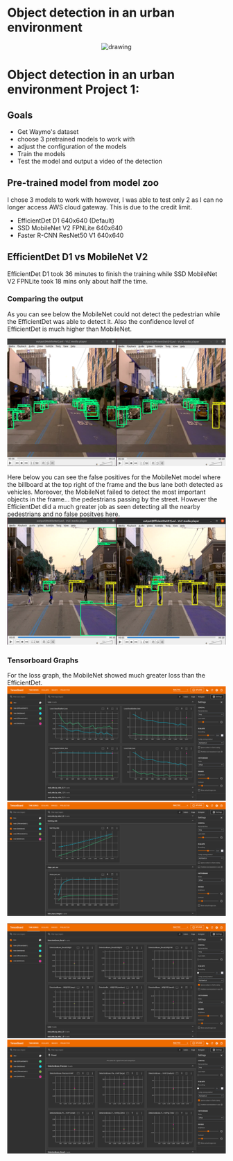 # Object detection in an urban environment

<p align="center">
    <img src="data/animation.gif" alt="drawing" width="600"/>
</p>

# Object detection in an urban environment Project 1:
## Goals
- Get Waymo's dataset
- choose 3 pretrained models to work with
- adjust the configuration of the models
- Train the models
- Test the model and output a video of the detection 

## Pre-trained model from model zoo
I chose 3 models to work with however, I was able to test only 2 as I can no longer access AWS cloud gateway. This is due to the credit limit.

* EfficientDet D1 640x640 (Default)	 
* SSD MobileNet V2 FPNLite 640x640	
* Faster R-CNN ResNet50 V1 640x640	

## EfficientDet D1 vs MobileNet V2

EfficientDet D1 took 36 minutes to finish the training while SSD MobileNet V2 FPNLite took 18 mins only about half the time.

### Comparing the output
As you can see below the MobileNet could not detect the pedestrian while the EfficientDet was able to detect it. Also the confidence level of EfficientDet is much higher than MobileNet.

![Comparing-frames0](Comparing-frames0.png)

Here below you can see the false positives for the MobileNet model where the billboard at the top right of the frame and the bus lane both detected as vehicles. Moreover, the MobileNet failed to detect the most important objects in the frame... the pedestrians passing by the street. However the EfficientDet did a much greater job as seen detecting all the nearby pedestrians and no false positves here.
![Comparing-frames1](Comparing-frames1.png)

### Tensorboard Graphs
For the loss graph, the MobileNet showed much greater loss than the EfficientDet. 
![Loss](Loss.png)
![rates](rates.png)

![Recall](Recall.png)
![Precesion](Precesion.png)
